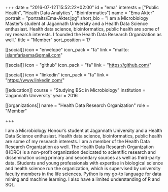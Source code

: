 +++
date = "2016-07-12T15:52:22+02:00"
id = "ema"
interests = ["Public Health", "Health Data Analytics", "Bioinformatics"]
name = "Ema Akter"
portrait = "portraits/Ema-Akter.jpg"
short_bio = "I am a Microbiology Master’s student at Jagannath University and a Health Data Science enthusiast. Health data science, bioinformatics, public health are some of my research interests. I founded the Health Data Research Organization as well."
title = "Member"
sort_position = 17

[[social]]
    icon = "envelope"
    icon_pack = "fa"
    link = "mailto: islamfariaema@gmail.com"

[[social]]
    icon = "github"
    icon_pack = "fa"
    link = "https://github.com/"

[[social]]
    icon = "linkedin"
    icon_pack = "fa"
    link = "https://www.linkedin.com/"

[[education]]
    course = "Studying BSc in Microbiology"
    institution = 'Jagannath University'
    year = 2016


[[organizations]]
    name = "Health Data Research Organization"
    role = "Member"

+++

I am a Microbiology Honour’s student at Jagannath University and a Health Data Science enthusiast. Health data science, bioinformatics, public health are some of my research interests. I am a member of the Health Data Research Organization as well.
The Health Data Research Organization (HDRO) is a non-profit organization dedicated to scientific research and dissemination using primary and secondary sources as well as third-party data. Students and young professionals with expertise in biological science and health science run the organization, which is supervised by university faculty members in the life sciences.
Python is my go-to language for data mining and machine learning. I also have a limited understanding of R and SQL.

